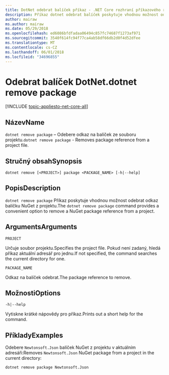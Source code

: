 ```yaml
---
title: DotNet odebrat balíček příkaz - .NET Core rozhraní příkazového řádku
description: Příkaz dotnet odebrat balíček poskytuje vhodnou možnost odebrat odkaz na balíček NuGet do projektu.
author: mairaw
ms.author: mairaw
ms.date: 05/29/2018
ms.openlocfilehash: ed6086bfdfadaa06494c857fc74687f1273af971
ms.sourcegitcommit: 3540f614fc94f77ca4ab58df66db2d0f4d52dfee
ms.translationtype: MT
ms.contentlocale: cs-CZ
ms.lasthandoff: 06/01/2018
ms.locfileid: "34696855"
---
```

# <a name="dotnet-remove-package"></a><span data-ttu-id="70789-103">Odebrat balíček DotNet.</span><span class="sxs-lookup"><span data-stu-id="70789-103">dotnet remove package</span></span>

[!INCLUDE [topic-appliesto-net-core-all](../../../includes/topic-appliesto-net-core-all.md)]

## <a name="name"></a><span data-ttu-id="70789-104">Název</span><span class="sxs-lookup"><span data-stu-id="70789-104">Name</span></span>

<span data-ttu-id="70789-105">`dotnet remove package` – Odebere odkaz na balíček ze souboru projektu.</span><span class="sxs-lookup"><span data-stu-id="70789-105">`dotnet remove package` - Removes package reference from a project file.</span></span>

## <a name="synopsis"></a><span data-ttu-id="70789-106">Stručný obsah</span><span class="sxs-lookup"><span data-stu-id="70789-106">Synopsis</span></span>

`dotnet remove [<PROJECT>] package <PACKAGE_NAME> [-h|--help]`

## <a name="description"></a><span data-ttu-id="70789-107">Popis</span><span class="sxs-lookup"><span data-stu-id="70789-107">Description</span></span>

<span data-ttu-id="70789-108">`dotnet remove package` Příkaz poskytuje vhodnou možnost odebrat odkaz balíčku NuGet z projektu.</span><span class="sxs-lookup"><span data-stu-id="70789-108">The `dotnet remove package` command provides a convenient option to remove a NuGet package reference from a project.</span></span>

## <a name="arguments"></a><span data-ttu-id="70789-109">Arguments</span><span class="sxs-lookup"><span data-stu-id="70789-109">Arguments</span></span>

`PROJECT`

<span data-ttu-id="70789-110">Určuje soubor projektu.</span><span class="sxs-lookup"><span data-stu-id="70789-110">Specifies the project file.</span></span> <span data-ttu-id="70789-111">Pokud není zadaný, hledá příkaz aktuální adresář pro jednu.</span><span class="sxs-lookup"><span data-stu-id="70789-111">If not specified, the command searches the current directory for one.</span></span>

`PACKAGE_NAME`

<span data-ttu-id="70789-112">Odkaz na balíček odebrat.</span><span class="sxs-lookup"><span data-stu-id="70789-112">The package reference to remove.</span></span>

## <a name="options"></a><span data-ttu-id="70789-113">Možnosti</span><span class="sxs-lookup"><span data-stu-id="70789-113">Options</span></span>

`-h|--help`

<span data-ttu-id="70789-114">Vytiskne krátké nápovědy pro příkaz.</span><span class="sxs-lookup"><span data-stu-id="70789-114">Prints out a short help for the command.</span></span>

## <a name="examples"></a><span data-ttu-id="70789-115">Příklady</span><span class="sxs-lookup"><span data-stu-id="70789-115">Examples</span></span>

<span data-ttu-id="70789-116">Odebere `Newtonsoft.Json` balíček NuGet z projektu v aktuálním adresáři:</span><span class="sxs-lookup"><span data-stu-id="70789-116">Removes `Newtonsoft.Json` NuGet package from a project in the current directory:</span></span>

`dotnet remove package Newtonsoft.Json`